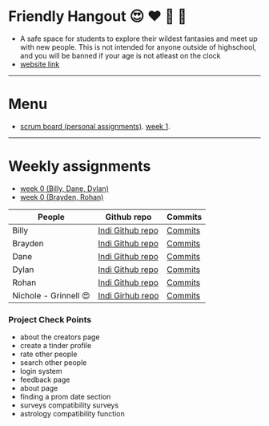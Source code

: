 # Friendly Hangout 😍 ❤️ 💌 🏩
- A safe space for students to explore their wildest fantasies and meet up with new people. This is not intended for anyone outside of highschool, and you will be banned if your age is not atleast on the clock
- [website link](https://friendlyhangout.tk)


---
# Menu  
- [scrum board (personal assignments)](https://github.com/BillyCherres/squirty_grinnellians/projects/1#card-79224916). [week 1]().   
---

# Weekly assignments
- [week 0 (Billy, Dane, Dylan)](https://github.com/BillyCherres/squirty_grinnellians/issues/2)
- [week 0 (Brayden, Rohan)](https://github.com/BillyCherres/squirty_grinnellians/issues/3)





People | Github repo | Commits |
-------------  | -------------- | -------------- |
Billy  | [Indi Github repo](https://github.com/BillyCherres/indii3/blob/main/README.md) |[Commits](https://github.com/BillyCherres/squirty_grinnellians/commits?author=BillyCherres)| 
Brayden  | [Indi Github repo]() |[Commits](https://github.com/BraydenBasinger/Grinnellians_And_2_Irrelevants/commits?author=BraydenBasinger)| 
Dane |[Indi Github repo](https://github.com/D1935827V/Dane) |[Commits](https://github.com/BraydenBasinger/Grinnellians_And_2_Irrelevants/commits?author=D1935827V)|
Dylan |[Indi Github repo]() |[Commits]()| 
Rohan  | [Indi Github repo]() |[Commits]()| 
Nichole - Grinnell :heart_eyes:  | [Indi Girhub repo](https://www.google.com/url?sa=t&rct=j&q=&esrc=s&source=web&cd=&ved=2ahUKEwjsyMzWurT2AhVtJkQIHTuxDtsQFnoECAMQAQ&url=https%3A%2F%2Fwww.instagram.com%2Fnicholehenning%2F&usg=AOvVaw2DbF8sDjtYTF428LnkSTf_) |[Commits]()| 

### Project Check Points
- about the creators page
- create a tinder profile
- rate other people
- search other people
- login system
- feedback page
- about page
- finding a prom date section
- surveys compatibility surveys
- astrology compatibility function




